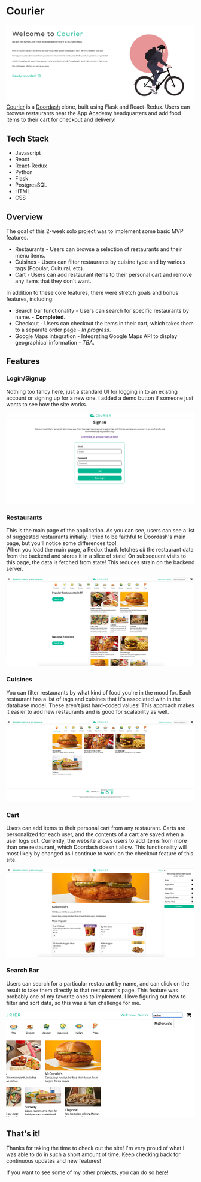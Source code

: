 # Courier
![](https://github.com/minkikim98/courier/blob/master/assets/images/courier-welcome.png)
[Courier](https://aa-courier.herokuapp.com/about) is a [Doordash](https://www.doordash.com/) clone, built using Flask and React-Redux. Users can browse restaurants near the App Academy headquarters and add food items to their cart for checkout and delivery! 

## Tech Stack
   - Javascript
   - React
   - React-Redux
   - Python
   - Flask
   - PostgresSQL
   - HTML
   - CSS

## Overview
The goal of this 2-week solo project was to implement some basic MVP features.
* Restaurants - Users can browse a selection of restaurants and their menu items.
* Cuisines - Users can filter restaurants by cuisine type and by various tags (Popular, Cultural, etc).
* Cart - Users can add restaurant items to their personal cart and remove any items that they don't want.

In addition to these core features, there were stretch goals and bonus features, including:
* Search bar functionality - Users can search for specific restaurants by name. - **Completed**.
* Checkout - Users can checkout the items in their cart, which takes them to a separate order page - *In progress*.
* Google Maps integration - Integrating Google Maps API to display geographical information - *TBA*.


## Features

### Login/Signup
Nothing too fancy here, just a standard UI for logging in to an existing account or signing up for a new one.
I added a demo button if someone just wants to see how the site works.  

![](https://github.com/minkikim98/courier/blob/master/assets/images/login.png)

### Restaurants
This is the main page of the application. As you can see, users can see a list of suggested restaurants initially. I tried to be faithful to Doordash's main page, but you'll notice some differences too!  
When you load the main page, a Redux thunk fetches *all* the restaurant data from the backend and stores it in a slice of state! On subsequent visits to this page, the data is fetched from state! This reduces strain on the backend server.  

![](https://github.com/minkikim98/courier/blob/master/assets/images/main.png)

### Cuisines
You can filter restaurants by what kind of food you're in the mood for. Each restaurant has a list of tags and cuisines that it's associated with in the database model. These aren't just hard-coded values! This approach makes it easier to add new restaurants and is good for scalability as well.  

![](https://github.com/minkikim98/courier/blob/master/assets/images/cuisines.png)

### Cart
Users can add items to their personal cart from any restaurant. Carts are personalized for each user, and the contents of a cart are saved when a user logs out. Currently, the website allows users to add items from more than one restaurant, which Doordash doesn't allow. This functionality will most likely by changed as I continue to work on the checkout feature of this site.  

![](https://github.com/minkikim98/courier/blob/master/assets/images/cart.png)

### Search Bar
Users can search for a particular restaurant by name, and can click on the result to take them directly to that restaurant's page. This feature was probably one of my favorite ones to implement. I love figuring out how to filter and sort data, so this was a fun challenge for me.  

![](https://github.com/minkikim98/courier/blob/master/assets/images/search.png)

## That's it!
Thanks for taking the time to check out the site! I'm very proud of what I was able to do in such a short amount of time. Keep checking back for continuous updates and new features!  
  
If you want to see some of my other projects, you can do so 
[here](https://sites.google.com/view/minki-kim/home)!
